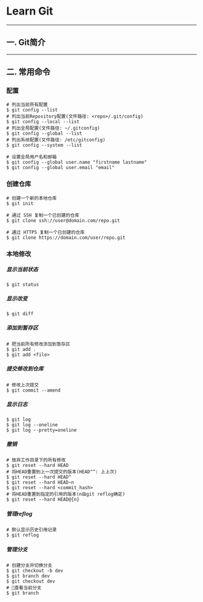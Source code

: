 # Learn Git

----
## 一. Git简介

----
## 二. 常用命令

### 配置
```
# 列出当前所有配置
$ git config --list
# 列出当前Repository配置(文件路径: <repo>/.git/config)
$ git config --local --list
# 列出全局配置(文件路径: ~/.gitconfig)
$ git config --global --list
# 列出系统配置(文件路径: /etc/gitconfig)
$ git config --system --list

# 设置全局用户名和邮箱
$ git config --global user.name "firstname lastname"
$ git config --global user.email "email"
```

### 创建仓库
```
# 创建一个新的本地仓库
$ git init

# 通过 SSH 复制一个已创建的仓库
$ git clone ssh://user@domain.com/repo.git

# 通过 HTTPS 复制一个已创建的仓库
$ git clone https://domain.com/user/repo.git
```

### 本地修改

##### 显示当前状态
```
$ git status
```

##### 显示改变
```
$ git diff
```

##### 添加到暂存区
```
# 把当前所有修改添加到暂存区
$ git add .
$ git add <file>
```

##### 提交修改到仓库
```
# 修改上次提交
$ git commit --amend
```

##### 显示日志
```
$ git log
$ git log --oneline
$ git log --pretty=oneline
```

##### 撤销
```
# 放弃工作目录下的所有修改
$ git reset --hard HEAD
# 将HEAD重置到上一次提交的版本(HEAD^^: 上上次)
$ git reset --hard HEAD^
$ git reset --hard HEAD~n
$ git reset --hard <commit_hash>
# 将HEAD重置到指定的引用的版本(n由git reflog确定)
$ git reset --hard HEAD@{n}
```

##### 管理reflog
```
# 默认显示历史引用记录
$ git reflog
```
##### 管理分支
```
# 创建分支并切换分支
$ git checkout -b dev
$ git branch dev
$ git checkout dev
# 查看当前分支
$ git branch




